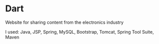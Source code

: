 # Dart
Website for sharing content from the electronics industry

I used: Java, JSP, Spring, MySQL, Bootstrap, Tomcat, Spring Tool Suite, Maven
